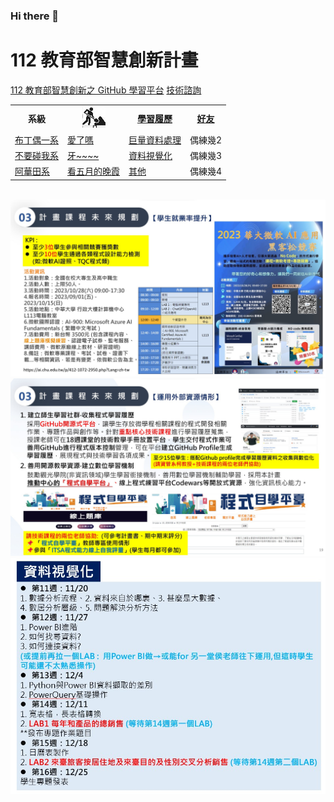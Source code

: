 ### Hi there 👋

# 112 教育部智慧創新計畫
<a href="http://140.126.146.12:9090/GitHub2023/">112 教育部智慧創新之 GitHub 學習平台</a>&nbsp;<a
href="https://chat.openai.com/auth/login">技術諮詢</a>
<table>
 <tr>
 <th>系級</th>
 <th><img src="working.jpeg"></th>
 <th><a href="">學習履歷</a></th>
 <th><a href="https://chat.openai.com/">好友</a></th>
 </tr>
 <tr>
 <td><a href="https://icook.tw/recipes/407905">布丁偶一系</a></td>
 <td><a href="https://www.youtube.com/watch?v=BDfL-CNzcuY">愛了嗎</a></td>
 <td><a href="">巨量資料處理</a></td>
 <td>偶練幾2</td>
 </tr>
 <tr>
 <td><a href="https://lm.chu.edu.tw/index.php?Lang=zh-tw">不要碰我系</a></td>
 <td><a href="https://www.youtube.com/shorts/DRxWEcIlRyI">牙~~~~</a></td>
 <td><a href="">資料視覺化</a></td>
 <td>偶練幾3</td>
 </tr>

 <tr>
 <td><a href="https://mice.chu.edu.tw/index.php?Lang=zh-tw">阿華田系</a></td>
 <td><a href="https://www.youtube.com/watch?v=ljd9ISixsWo">看五月的晚霞</a></td>
 <td><a href="">其他</a></td>
 <td>偶練幾4</td>
 </tr>
</table><br>
<img src="II_1.jpg"></img>
<img src="II_2.jpg"></img>
<img src="II_3.jpg" style="display:block; margin:auto;" ></img>
